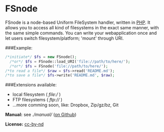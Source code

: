 FSnode
======
FSnode is a node-based Uniform FileSystem handler, written in [PHP](http://php.net/). It allows you to access all kind of filesystems in the exact same manner, with the same simple commands. You can write your webapplication once and let users switch filesystem/platform; 'mount' through URI.

###Example:
```php
/*initiate*/ $fs = new FSnode();
  /*or*/ $fs = FSnode::load_URI('file://path/to/here/');
  /*or*/ $fs = FSnode('file://path/to/here/');
/*to read a file*/ $raw = $fs->read('README.md');
/*to save a file*/ $fs->write('README.md', $raw);
```

###Extensions available:
- local filesystem ( *file:/* )
- FTP filesystems ( *ftp://* )
- ...more comming soon, like: Dropbox, Zip/gz/bz, Git

**Manual:** see *./manual/* ([on Github](https://github.com/sentfanwyaerda/FSnode/blob/master/manual/Introduction.md))


**License:** [cc-by-nd](http://creativecommons.org/licenses/by-nd/3.0/)
